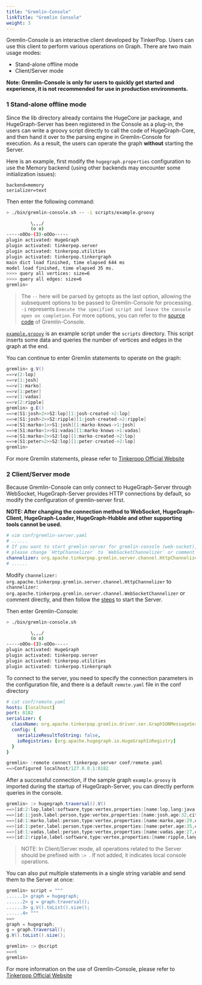 ```yaml
---
title: "Gremlin-Console"
linkTitle: "Gremlin Console"
weight: 3
---
```


Gremlin-Console is an interactive client developed by TinkerPop. Users can use this client to perform various operations on Graph. There are two main usage modes:

- Stand-alone offline mode
- Client/Server mode

**Note: Gremlin-Console is only for users to quickly get started and experience, it is not recommended for use in production environments.**

### 1 Stand-alone offline mode

Since the lib directory already contains the HugeCore jar package, and HugeGraph-Server has been registered in the Console as a plug-in, the users can write a groovy script directly to call the code of HugeGraph-Core, and then hand it over to the parsing engine in Gremlin-Console for execution. As a result, the users can operate the graph **without** starting the Server.

Here is an example, first modify the `hugegraph.properties` configuration to use the Memory backend (using other backends may encounter some initialization issues):

```properties
backend=memory
serializer=text
```

Then enter the following command:

```bash
> ./bin/gremlin-console.sh -- -i scripts/example.groovy

         \,,,/
         (o o)
-----oOOo-(3)-oOOo-----
plugin activated: HugeGraph
plugin activated: tinkerpop.server
plugin activated: tinkerpop.utilities
plugin activated: tinkerpop.tinkergraph
main dict load finished, time elapsed 644 ms
model load finished, time elapsed 35 ms.
>>>> query all vertices: size=6
>>>> query all edges: size=6
gremlin> 
```

> The `--` here will be parsed by getopts as the last option, allowing the subsequent options to be passed to Gremlin-Console for processing. `-i` represents `Execute the specified script and leave the console open on completion`. For more options, you can refer to the [source code](https://github.com/apache/tinkerpop/blob/3.5.1/gremlin-console/src/main/groovy/org/apache/tinkerpop/gremlin/console/Console.groovy#L483) of Gremlin-Console.

[`example.groovy`](https://github.com/apache/incubator-hugegraph/blob/master/hugegraph-server/hugegraph-dist/src/assembly/static/scripts/example.groovy) is an example script under the `scripts` directory. This script inserts some data and queries the number of vertices and edges in the graph at the end.

You can continue to enter Gremlin statements to operate on the graph:

```groovy
gremlin> g.V()
==>v[2:lop]
==>v[1:josh]
==>v[1:marko]
==>v[1:peter]
==>v[1:vadas]
==>v[2:ripple]
gremlin> g.E()
==>e[S1:josh>2>>S2:lop][1:josh-created->2:lop]
==>e[S1:josh>2>>S2:ripple][1:josh-created->2:ripple]
==>e[S1:marko>1>>S1:josh][1:marko-knows->1:josh]
==>e[S1:marko>1>>S1:vadas][1:marko-knows->1:vadas]
==>e[S1:marko>2>>S2:lop][1:marko-created->2:lop]
==>e[S1:peter>2>>S2:lop][1:peter-created->2:lop]
gremlin> 
```

For more Gremlin statements, please refer to [Tinkerpop Official Website](http://tinkerpop.apache.org/docs/current/reference/)

### 2 Client/Server mode

Because Gremlin-Console can only connect to HugeGraph-Server through WebSocket, HugeGraph-Server provides HTTP connections by default, so modify the configuration of gremlin-server first.

**NOTE: After changing the connection method to WebSocket, HugeGraph-Client, HugeGraph-Loader, HugeGraph-Hubble and other supporting tools cannot be used.**

```yaml
# vim conf/gremlin-server.yaml
# ......
# If you want to start gremlin-server for gremlin-console (web-socket),
# please change `HttpChannelizer` to `WebSocketChannelizer` or comment this line.
channelizer: org.apache.tinkerpop.gremlin.server.channel.HttpChannelizer
# ......
```

Modify `channelizer: org.apache.tinkerpop.gremlin.server.channel.HttpChannelizer` to `channelizer: org.apache.tinkerpop.gremlin.server.channel.WebSocketChannelizer` or comment directly, and then follow the [steps](/docs/quickstart/hugegraph-server/) to start the Server.

Then enter Gremlin-Console:

```bash
> ./bin/gremlin-console.sh

         \,,,/
         (o o)
-----oOOo-(3)-oOOo-----
plugin activated: HugeGraph
plugin activated: tinkerpop.server
plugin activated: tinkerpop.utilities
plugin activated: tinkerpop.tinkergraph
```

To connect to the server, you need to specify the connection parameters in the configuration file, and there is a default `remote.yaml` file in the conf directory

```yaml
# cat conf/remote.yaml
hosts: [localhost]
port: 8182
serializer: {
  className: org.apache.tinkerpop.gremlin.driver.ser.GraphSONMessageSerializerV1d0,
  config: {
    serializeResultToString: false,
    ioRegistries: [org.apache.hugegraph.io.HugeGraphIoRegistry]
  }
}
```

```groovy
gremlin> :remote connect tinkerpop.server conf/remote.yaml
==>Configured localhost/127.0.0.1:8182
```

After a successful connection, if the sample graph `example.groovy` is imported during the startup of HugeGraph-Server, you can directly perform queries in the console.

```groovy
gremlin> :> hugegraph.traversal().V()
==>[id:2:lop,label:software,type:vertex,properties:[name:lop,lang:java,price:328]]
==>[id:1:josh,label:person,type:vertex,properties:[name:josh,age:32,city:Beijing]]
==>[id:1:marko,label:person,type:vertex,properties:[name:marko,age:29,city:Beijing]]
==>[id:1:peter,label:person,type:vertex,properties:[name:peter,age:35,city:Shanghai]]
==>[id:1:vadas,label:person,type:vertex,properties:[name:vadas,age:27,city:Hongkong]]
==>[id:2:ripple,label:software,type:vertex,properties:[name:ripple,lang:java,price:199]]
```

> NOTE: In Client/Server mode, all operations related to the Server should be prefixed with `:> `. If not added, it indicates local console operations.

You can also put multiple statements in a single string variable and send them to the Server at once:

```groovy
gremlin> script = """
......1> graph = hugegraph;
......2> g = graph.traversal();
......3> g.V().toList().size();
......4> """
==>
graph = hugegraph;
g = graph.traversal();
g.V().toList().size();

gremlin> :> @script
==>6
gremlin> 
```

For more information on the use of Gremlin-Console, please refer to [Tinkerpop Official Website](http://tinkerpop.apache.org/docs/current/reference/)
